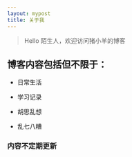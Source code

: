 ```yaml
---
layout: mypost
title: 关于我
---
```


> Hello 陌生人，欢迎访问猪小羊的博客  

## 博客内容包括但不限于：

- 日常生活

- 学习记录

- 胡思乱想

- 乱七八糟

### 内容不定期更新
